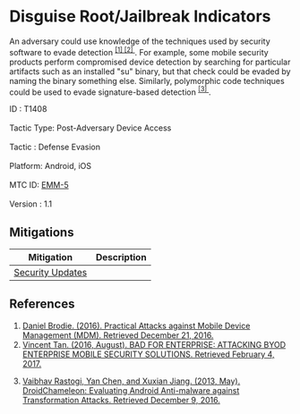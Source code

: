 <div class="container-fluid">
 <h1>
  Disguise Root/Jailbreak Indicators
 </h1>
 <div class="row">
  <div class="col-md-8 description-body">
   <p>
    An adversary could use knowledge of the techniques used by security software to evade detection
    <span class="scite-citeref-number" data-reference="Brodie" id="scite-ref-1-a">
     <sup>
      <a aria-describedby="qtip-0" data-hasqtip="0" href="https://media.blackhat.com/eu-13/briefings/Brodie/bh-eu-13-lacoon-attacks-mdm-brodie-wp.pdf" target="_blank">
       [1]
      </a>
     </sup>
    </span>
    <span class="scite-citeref-number" data-reference="Tan" id="scite-ref-2-a">
     <sup>
      <a aria-describedby="qtip-1" data-hasqtip="1" href="http://www.blackhat.com/us-16/briefings.html#bad-for-enterprise-attacking-byod-enterprise-mobile-security-solutions" target="_blank">
       [2]
      </a>
     </sup>
    </span>
    . For example, some mobile security products perform compromised device detection by searching for particular artifacts such as an installed "su" binary, but that check could be evaded by naming the binary something else. Similarly, polymorphic code techniques could be used to evade signature-based detection
    <span class="scite-citeref-number" data-reference="Rastogi" id="scite-ref-3-a">
     <sup>
      <a aria-describedby="qtip-2" data-hasqtip="2" href="http://pages.cs.wisc.edu/~vrastogi/static/papers/rcj13b.pdf" target="_blank">
       [3]
      </a>
     </sup>
    </span>
    .
   </p>
  </div>
  <div class="col-md-4">
   <div class="card">
    <div class="card-body">
     <div class="card-data">
      <span class="h5 card-title">
       ID
      </span>
      : T1408
      <br/>
      <br/>
     </div>
     <div class="card-data">
      <span class="h5 card-title">
       Tactic Type:
      </span>
      Post-Adversary Device Access
      <br/>
      <br/>
     </div>
     <div class="card-data">
      <span class="h5 card-title">
       Tactic
      </span>
      : Defense Evasion
      <br/>
      <br/>
     </div>
     <div class="card-data">
      <span class="h5 card-title">
       Platform:
      </span>
      Android, iOS
      <br/>
      <br/>
     </div>
     <div class="card-data">
      <span class="h5 card-title">
      </span>
     </div>
     <div class="card-data">
      <span class="h5 card-title">
      </span>
     </div>
     <div class="card-data">
      <span class="h5 card-title">
      </span>
     </div>
     <div class="card-data">
      <span class="h5 card-title">
      </span>
     </div>
     <div class="card-data">
      <span class="h5 card-title">
      </span>
     </div>
     <div class="card-data">
      <span class="h5 card-title">
      </span>
     </div>
     <div class="card-data">
      <span class="h5 card-title">
      </span>
     </div>
     <div class="card-data">
      <span class="h5 card-title">
      </span>
     </div>
     <div class="card-data">
      <span class="h5 card-title">
      </span>
     </div>
     <div class="card-data">
      <span class="h5 card-title">
       MTC ID:
      </span>
      <a href="https://pages.nist.gov/mobile-threat-catalogue/emm-threats/EMM-5.html" target="_blank">
       EMM-5
      </a>
      <br/>
      <br/>
     </div>
     <div class="card-data">
      <span class="h5 card-title">
      </span>
     </div>
     <div class="card-data">
      <span class="h5 card-title">
       Version
      </span>
      : 1.1
     </div>
    </div>
   </div>
  </div>
 </div>
 <h2 class="pt-3" id="mitigations">
  Mitigations
 </h2>
 <table class="table table-bordered table-light mt-2">
  <thead>
   <tr>
    <th scope="col">
     Mitigation
    </th>
    <th scope="col">
     Description
    </th>
   </tr>
  </thead>
  <tbody class="bg-white">
   <tr>
    <td>
     <a href="https://attack.mitre.org/mitigations/M1001">
      Security Updates
     </a>
    </td>
    <td>
    </td>
   </tr>
  </tbody>
 </table>
 <h2 class="pt-3" id="references">
  References
 </h2>
 <div class="row">
  <div class="col">
   <ol>
    <li>
     <span class="scite-citation" id="scite-1">
      <span class="scite-citation-text">
       <a class="external text" href="https://media.blackhat.com/eu-13/briefings/Brodie/bh-eu-13-lacoon-attacks-mdm-brodie-wp.pdf" name="scite-1" rel="nofollow" target="_blank">
        Daniel Brodie. (2016). Practical Attacks against Mobile Device Management (MDM). Retrieved December 21, 2016.
       </a>
      </span>
     </span>
    </li>
    <li>
     <span class="scite-citation" id="scite-2">
      <span class="scite-citation-text">
       <a class="external text" href="http://www.blackhat.com/us-16/briefings.html#bad-for-enterprise-attacking-byod-enterprise-mobile-security-solutions" name="scite-2" rel="nofollow" target="_blank">
        Vincent Tan. (2016, August). BAD FOR ENTERPRISE: ATTACKING BYOD ENTERPRISE MOBILE SECURITY SOLUTIONS. Retrieved February 4, 2017.
       </a>
      </span>
     </span>
    </li>
   </ol>
  </div>
  <div class="col">
   <ol start="3.5">
    <li>
     <span class="scite-citation" id="scite-3">
      <span class="scite-citation-text">
       <a class="external text" href="http://pages.cs.wisc.edu/~vrastogi/static/papers/rcj13b.pdf" name="scite-3" rel="nofollow" target="_blank">
        Vaibhav Rastogi, Yan Chen, and Xuxian Jiang. (2013, May). DroidChameleon: Evaluating Android Anti-malware against Transformation Attacks. Retrieved December 9, 2016.
       </a>
      </span>
     </span>
    </li>
   </ol>
  </div>
 </div>
</div>
